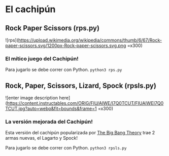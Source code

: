 # El cachipún
## Rock Paper Scissors (rps.py)

![rps](https://upload.wikimedia.org/wikipedia/commons/thumb/6/67/Rock-paper-scissors.svg/1200px-Rock-paper-scissors.svg.png =x300)
### El mítico juego del Cachipún!
Para jugarlo se debe correr con Python. `python3 rps.py`
## Rock, Paper, Scissors, Lizard, Spock (rpsls.py)
![enter image description here](https://content.instructables.com/ORIG/FIU/AIWE/I7Q0TCUT/FIUAIWEI7Q0TCUT.jpg?auto=webp&fit=bounds&frame=1 =x300)
### La versión mejorada del Cachipún!
Esta versión del cachipún popularizada por [The Big Bang Theory](https://www.youtube.com/watch?v=_PUEoDYpUyQ) trae 2 armas nuevas, el Lagarto y Spock!

Para jugarlo se debe correr con Python. `python3 rpsls.py`
